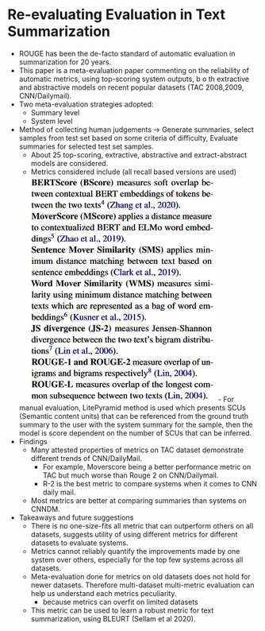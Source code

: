 # Re-evaluating Evaluation in Text Summarization
- ROUGE has been the de-facto standard of automatic evaluation in summarization for 20 years.
- This paper is a meta-evaluation paper commenting on the reliability of automatic metrics, using top-scoring system outputs, b o   th extractive and abstractive models on recent popular datasets (TAC 2008,2009, CNN/Dailymail).
- Two meta-evaluation strategies adopted: 
    - Summary level
    - System level
- Method of collecting human judgements -> Generate summaries, select samples from test set based on some criteria of difficulty, Evaluate summaries for selected test set samples.
    - About 25 top-scoring, extractive, abstractive and extract-abstract models are considered. 
    - Metrics considered include (all recall based versions are used)
    <img src='../Images/REITS1.jpg'>
    - For manual evaluation, LitePyramid method is used which presents SCUs (Semantic content units) that can be referenced from the ground truth summary to the user with the system summary for the sample, then the model is score dependent on the number of SCUs that can be inferred.
- Findings
    - Many attested properties of metrics on TAC dataset demonstrate different trends of CNN/DailyMail. 
        - For example, Moverscore being a better performance metric on TAC but much worse than Rouge 2 on CNN/Dailymail.
        - R-2 is the best metric to compare systems when it comes to CNN daily mail.
    - Most metrics are better at comparing summaries than systems on CNNDM.
- Takeaways and future suggestions
    - There is no one-size-fits all metric that can outperform others on all datasets, suggests utility of using different metrics for different datasets to evaluate systems.
    - Metrics cannot reliably quantify the improvements made by one system over others, especially for the top few systems across all datasets.
    - Meta-evaluation done for metrics on old datasets does not hold for newer datasets. Therefore multi-dataset multi-metric evaluation can help us understand each metrics peculiarity.
        - because metrics can overfit on limited datasets
    - This metric can be used to learn a robust metric for text summarization, using BLEURT (Sellam et al 2020).
